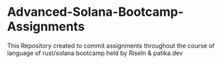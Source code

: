 # Advanced-Solana-Bootcamp-Assignments
This Repository created to commit assignments throughout the course of language of rust/solana bootcamp held by RiseIn &amp; patika.dev
